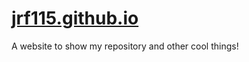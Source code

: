 # [jrf115.github.io](https://jrf115.github.io "John's College Github Page")
  A website to show my repository and other cool things!

